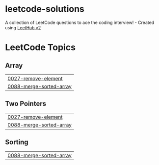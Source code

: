 # leetcode-solutions
A collection of LeetCode questions to ace the coding interview! - Created using [LeetHub v2](https://github.com/arunbhardwaj/LeetHub-2.0)

<!---LeetCode Topics Start-->
# LeetCode Topics
## Array
|  |
| ------- |
| [0027-remove-element](https://github.com/AMahi1998/leetcode-solutions/tree/master/0027-remove-element) |
| [0088-merge-sorted-array](https://github.com/AMahi1998/leetcode-solutions/tree/master/0088-merge-sorted-array) |
## Two Pointers
|  |
| ------- |
| [0027-remove-element](https://github.com/AMahi1998/leetcode-solutions/tree/master/0027-remove-element) |
| [0088-merge-sorted-array](https://github.com/AMahi1998/leetcode-solutions/tree/master/0088-merge-sorted-array) |
## Sorting
|  |
| ------- |
| [0088-merge-sorted-array](https://github.com/AMahi1998/leetcode-solutions/tree/master/0088-merge-sorted-array) |
<!---LeetCode Topics End-->